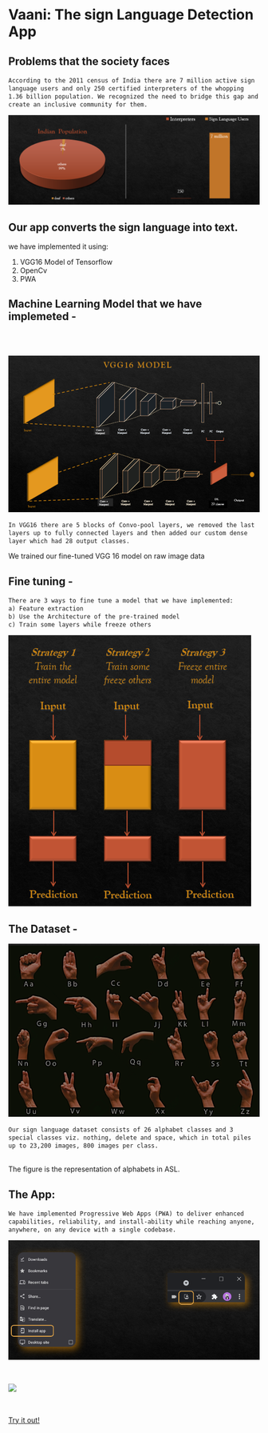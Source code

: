 # Vaani: The sign Language Detection App
## Problems that the society faces
    According to the 2011 census of India there are 7 million active sign language users and only 250 certified interpreters of the whopping 1.36 billion population. We recognized the need to bridge this gap and create an inclusive community for them. 

![graphs](problems.PNG)

## Our app converts the sign language into text.

we have implemented it using: <br>
1. VGG16 Model of Tensorflow 
2. OpenCv
3. PWA

## Machine Learning Model that we have implemeted - 
<br>
<br>

![](vgg16.PNG)

    In VGG16 there are 5 blocks of Convo-pool layers, we removed the last layers up to fully connected layers and then added our custom dense layer which had 28 output classes.
We trained our fine-tuned VGG 16 model on raw image data

## Fine tuning -

    There are 3 ways to fine tune a model that we have implemented:
    a) Feature extraction
    b) Use the Architecture of the pre-trained model
    c) Train some layers while freeze others

![](dataset.PNG)

## The Dataset -

![](hands.PNG)

    Our sign language dataset consists of 26 alphabet classes and 3 special classes viz. nothing, delete and space, which in total piles up to 23,200 images, 800 images per class.
<br>The figure is the representation of alphabets in ASL.

## The App:

    We have implemented Progressive Web Apps (PWA) to deliver enhanced capabilities, reliability, and install-ability while reaching anyone, anywhere, on any device with a single codebase.

![](install.PNG)

<br>

![](media1.gif)


<br>

[Try it out!](https://vaani-v26.herokuapp.com/)
